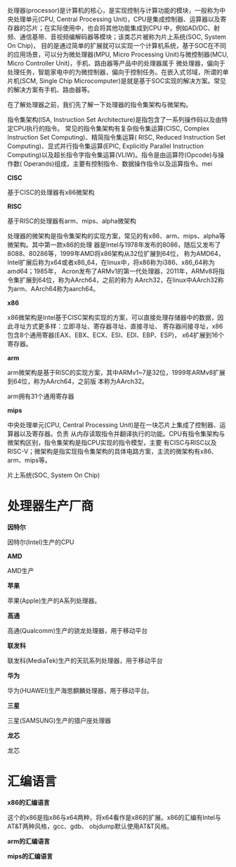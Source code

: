 处理器(processor)是计算机的核心，是实现控制与计算功能的模块，一般称为中央处理单元(CPU, Central 
Processing Unit)，CPU是集成控制器、运算器以及寄存器的芯片；在实际使用中，也会将其他功能集成到CPU
中，例如AD/DC、射频、通信基带、音视频编解码器等模块；该类芯片被称为片上系统(SOC, System On Chip)，
目的是通过简单的扩展就可以实现一个计算机系统，基于SOC在不同的应用场景，可以分为微处理器(MPU, Micro 
Processing Unit)与微控制器(MCU, Micro Controller Unit)，手机、路由器等产品中的处理器属于
微处理器，偏向于处理任务，智能家电中的为微控制器，偏向于控制任务。在嵌入式邻域，所谓的单片机(SCM, 
Single Chip Microcomputer)是就是基于SOC实现的解决方案。常见的解决方案有手机、路由器等。

在了解处理器之前，我们先了解一下处理器的指令集架构与微架构。

指令集架构(ISA, Instruction Set Architecture)是指包含了一系列操作码以及由特定CPU执行的指令。
常见的指令集架构有复杂指令集运算(CISC, Complex Instruction Set Computing)、精简指令集运算(
RISC, Reduced Instruction Set Computing)、显式并行指令集运算(EPIC, Explicitly Parallel
Instruction Computing)以及超长指令字指令集运算(VLIW)。指令是由运算符(Opcode)与操作数(
Operands)组成，主要有控制指令、数据操作指令以及运算指令。mei

**CISC**

基于CISC的处理器有x86微架构


**RISC**

基于RISC的处理器有arm、mips、alpha微架构


处理器的微架构是指令集架构的实现方案，常见的有x86、arm、mips、alpha等微架构。其中第一款x86的处理
器是Intel与1978年发布的8086，随后又发布了8088、80286等，1999年AMD将x86架构从32位扩展到64位，
称为AMD64，Intel扩展后称为x64或者x86_64，在linux中，将x86称为i386、x86_64称为amd64；1985年，
Acron发布了ARMv1的第一代处理器，2011年，ARMv8将指令集扩展到64位，称为AArch64，之前的称为
AArch32，在linux中AArch32称为arm、AArch64称为aarch64。

**x86**

x86微架构是Intel基于CISC架构实现的方案，可以直接处理存储器中的数据，因此寻址方式更多样：立即寻址、寄存器寻址、直接寻址、
寄存器间接寻址，x86包含8个通用寄器(EAX、EBX、ECX、ESI、EDI、EBP、ESP)， x64扩展到16个寄存器。

**arm**

arm微架构是基于RISC的实现方案，其中ARMv1~7是32位，1999年ARMv8扩展到64位，称为AArch64，之前版
本称为AArch32。

arm拥有31个通用寄存器

**mips**


中央处理单元(CPU, Central Processing Unit)是在一块芯片上集成了控制器、运算器以及寄存器。负责
从内存读取指令并翻译执行的功能。CPU有指令集架构与微架构区别，指令集架构是指CPU实现的指令模型，主要
有CISC与RISC以及RISC-V；微架构是指实现指令集架构的具体电路方案，主流的微架构有x86、arm、mips等。

片上系统(SOC, System On Chip)


处理器生产厂商
===========

**因特尔**

因特尔(Intel)生产的CPU

**AMD**

AMD生产


**苹果**

苹果(Apple)生产的A系列处理器。


**高通**


高通(Qualcomm)生产的骁龙处理器，用于移动平台


**联发科**


联发科(MediaTek)生产的天玑系列处理器，用于移动平台


**华为**


华为(HUAWEI)生产海思麒麟处理器，用于移动平台。



**三星**


三星(SAMSUNG)生产的猎户座处理器



**龙芯**


龙芯


汇编语言
======

**x86的汇编语言**

这个的x86是指x86与x64两种，将x64看作是x86的扩展。x86的汇编有Intel与AT&T两种风格，gcc、gdb、
objdump默认使用AT&T风格。

**arm的汇编语言**


**mips的汇编语言**
